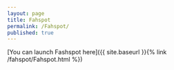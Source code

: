 ```yaml
---
layout: page
title: Fahspot
permalink: /Fahspot/
published: true
---
```


[You can launch Fashspot here]({{ site.baseurl }}{% link /fahspot/Fahspot.html %})